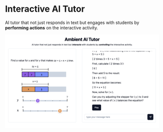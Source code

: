 # Interactive AI Tutor

AI tutor that not just responds in text but engages with students by **performing actions** on the interactive activity.

[![demo video](demo.png)](https://www.youtube.com/watch?v=5S-NEPKVzzY)
